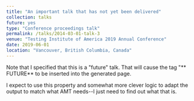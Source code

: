 ```yaml
---
title: "An important talk that has not yet been delivered"
collection: talks
future: yes
type: "Conference proceedings talk"
permalink: /talks/2014-03-01-talk-3
venue: "Testing Institute of America 2019 Annual Conference"
date: 2019-06-01
location: "Vancouver, British Columbia, Canada"
---
```

<div class="amtText">
Note that I specified that this is a "future" talk. That will cause the tag "** FUTURE** to be inserted into the generated page. 

I expect to use this property and somewhat more clever logic to adapt the output to match what AMT needs--I just need to find out what that is.
</div>

